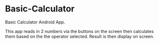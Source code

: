 # Basic-Calculator
Basic Calculator Android App. 

This app reads in 2 numbers via the buttons on the screen then calculates them based on the the operator selected. 
Result is then display on screen. 
